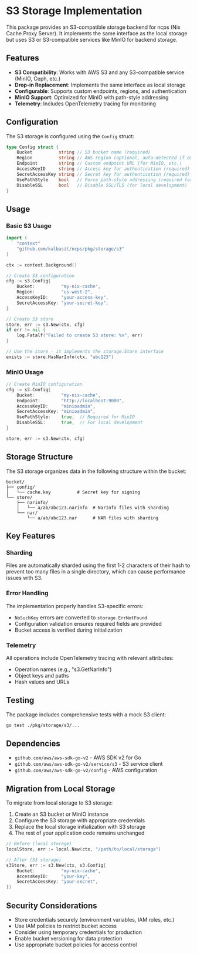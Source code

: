 # S3 Storage Implementation

This package provides an S3-compatible storage backend for ncps (Nix Cache Proxy Server). It implements the same interface as the local storage but uses S3 or S3-compatible services like MinIO for backend storage.

## Features

- **S3 Compatibility**: Works with AWS S3 and any S3-compatible service (MinIO, Ceph, etc.)
- **Drop-in Replacement**: Implements the same interface as local storage
- **Configurable**: Supports custom endpoints, regions, and authentication
- **MinIO Support**: Optimized for MinIO with path-style addressing
- **Telemetry**: Includes OpenTelemetry tracing for monitoring

## Configuration

The S3 storage is configured using the `Config` struct:

```go
type Config struct {
    Bucket          string // S3 bucket name (required)
    Region          string // AWS region (optional, auto-detected if empty)
    Endpoint        string // Custom endpoint URL (for MinIO, etc.)
    AccessKeyID     string // Access key for authentication (required)
    SecretAccessKey string // Secret key for authentication (required)
    UsePathStyle    bool   // Force path-style addressing (required for MinIO)
    DisableSSL      bool   // Disable SSL/TLS (for local development)
}
```

## Usage

### Basic S3 Usage

```go
import (
    "context"
    "github.com/kalbasit/ncps/pkg/storage/s3"
)

ctx := context.Background()

// Create S3 configuration
cfg := s3.Config{
    Bucket:          "my-nix-cache",
    Region:          "us-west-2",
    AccessKeyID:     "your-access-key",
    SecretAccessKey: "your-secret-key",
}

// Create S3 store
store, err := s3.New(ctx, cfg)
if err != nil {
    log.Fatalf("Failed to create S3 store: %v", err)
}

// Use the store - it implements the storage.Store interface
exists := store.HasNarInfo(ctx, "abc123")
```

### MinIO Usage

```go
// Create MinIO configuration
cfg := s3.Config{
    Bucket:          "my-nix-cache",
    Endpoint:        "http://localhost:9000",
    AccessKeyID:     "minioadmin",
    SecretAccessKey: "minioadmin",
    UsePathStyle:    true,  // Required for MinIO
    DisableSSL:      true,  // For local development
}

store, err := s3.New(ctx, cfg)
```

## Storage Structure

The S3 storage organizes data in the following structure within the bucket:

```
bucket/
├── config/
│   └── cache.key          # Secret key for signing
└── store/
    ├── narinfo/
    │   └── a/ab/abc123.narinfo  # NarInfo files with sharding
    └── nar/
        └── a/ab/abc123.nar      # NAR files with sharding
```

## Key Features

### Sharding

Files are automatically sharded using the first 1-2 characters of their hash to prevent too many files in a single directory, which can cause performance issues with S3.

### Error Handling

The implementation properly handles S3-specific errors:

- `NoSuchKey` errors are converted to `storage.ErrNotFound`
- Configuration validation ensures required fields are provided
- Bucket access is verified during initialization

### Telemetry

All operations include OpenTelemetry tracing with relevant attributes:

- Operation names (e.g., "s3.GetNarInfo")
- Object keys and paths
- Hash values and URLs

## Testing

The package includes comprehensive tests with a mock S3 client:

```bash
go test ./pkg/storage/s3/...
```

## Dependencies

- `github.com/aws/aws-sdk-go-v2` - AWS SDK v2 for Go
- `github.com/aws/aws-sdk-go-v2/service/s3` - S3 service client
- `github.com/aws/aws-sdk-go-v2/config` - AWS configuration

## Migration from Local Storage

To migrate from local storage to S3 storage:

1. Create an S3 bucket or MinIO instance
1. Configure the S3 storage with appropriate credentials
1. Replace the local storage initialization with S3 storage
1. The rest of your application code remains unchanged

```go
// Before (local storage)
localStore, err := local.New(ctx, "/path/to/local/storage")

// After (S3 storage)
s3Store, err := s3.New(ctx, s3.Config{
    Bucket:          "my-nix-cache",
    AccessKeyID:     "your-key",
    SecretAccessKey: "your-secret",
})
```

## Security Considerations

- Store credentials securely (environment variables, IAM roles, etc.)
- Use IAM policies to restrict bucket access
- Consider using temporary credentials for production
- Enable bucket versioning for data protection
- Use appropriate bucket policies for access control
